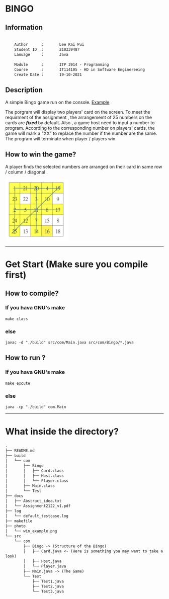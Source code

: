 # BINGO

## Information

``` 

    Author      :       Lee Kai Pui
    Student ID  :       210339487
    Lanuage     :       Java

    Module      :       ITP 3914 - Programming
    Course      :       IT114105 - HD in Software Enginereeing
    Create Date :       19-10-2021

```

## Description 

A simple Bingo game run on the console. [Example](https://youtu.be/ANwucID0vAo)

The porgram will display two players' card on the screen. To meet the requirment of the assignment , the arrangememt of 25 numbers on the cards are ***fixed*** by default. Also , a game host need to input a number to program. According to the corresponding number on players' cards, the game will mark a "XX" to replace the number if the number are the same. The program will terminate when player / players win.


## How to win the game?

A player finds the selected numbers are arranged on their card in same row / column / diagonal .

<img src="./photo/win_example.png" style="width:200px;"/>

***
# Get Start (**Make sure you compile first**)

## How to compile?

### If you hava GNU's make

```
make class
```

### else

```
javac -d "./build" src/com/Main.java src/com/Bingo/*.java 
```

## How to run ?

### If you hava GNU's make

```
make excute
```

### else

``` 
java -cp "./build" com.Main
```

***


# What inside the directory?

```
.
├── README.md
├── build
│   └── com
│       ├── Bingo
│       │   ├── Card.class
│       │   ├── Host.class
│       │   └── Player.class
│       ├── Main.class
│       └── Test
├── docs
│   ├── Abstract_idea.txt
│   └── Assignment2122_v1.pdf
├── log
│   └── default_testcase.log
├── makefile
├── photo
│   └── win_example.png
└── src
    └── com
        ├── Bingo -> (Structure of the Bingo)
        │   ├── Card.java <- (Here is something you may want to take a look)
        │   ├── Host.java
        │   └── Player.java
        ├── Main.java -> (The Game)
        └── Test
            ├── Test1.java
            ├── Test2.java
            └── Test3.java
```


